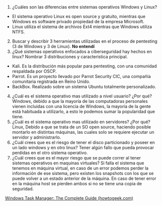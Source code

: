 1. ¿Cuáles son las diferencias entre sistemas operativos Windows y Linux?
- El sistema operativo Linux es open source y gratuito, mientras que Windows es software privado propiedad de la empresa Microsoft.
- Linux utiliza el sistema de archivos Ext4 mientras que Windows utiliza NTFS.
2. Buscar y describir 3 herramientas utilizadas en el proceso de pentesting (3 de Windows y 3 de Linux).
**No entendí**
3. ¿Qué sistemas operativos enfocados a ciberseguridad hay hechos en linux? Nombrar 3 distribuciones y caracteristica principal.
* Kali. Es la distribución más popular para pentesting, con una comunidad respaldada por OSCP.
* Parrot. Es un proyecto llevado por Parrot Security CIC, una compañía comunitaria registrada en Reino Unido.
* BackBox. Realizado sobre un sistema Ubuntu totalmente personalizado.
4.  ¿Cuál es el sistema operativo mas utilizado a nivel usuario? ¿Por qué?
Windows, debido a que la mayoría de las computadoras personales vienen incluidas con una licencia de Windows, la mayoría de la gente está habituada a utilizarlo, a esto le podemos sumar la popularidad que tiene.
5. ¿Cuál es el sistema operativo mas utilizado en servidores? ¿Por qué?
Linux, Debido a que se trata de un SO open source, haciendo posible montarlo en distintas máquinas, las cuales solo se requiere ejecutar un servidor y administrarlo.
6. ¿Cuál crees que es el riesgo de tener el disco particionado y poseer en un lado windows y en otro linux? 
Tener algún fallo que pueda provocar perdidas en el otro sistema operativo.
7. ¿Cuál crees que es el mayor riesgo que se puede correr al tener sistemas operativos en maquinas virtuales?
Si falla el sistema que tenemos en máquina virtual, en caso de un error podemos perder la información de ese sistema, pero existen los snapshots con los que se puede volver a un estado anterior de la máquina. En caso de tener error en la máquina host se pierden ambos si no se tiene una copia de seguridad.

[Windows Task Manager: The Complete Guide (howtogeek.com)](https://www.howtogeek.com/405806/windows-task-manager-the-complete-guide/)